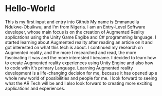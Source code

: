 # Hello-World
This is my first input and entry into Github
My name is Emmanuella Ndukwe-Obuikwu, and I'm from Nigeria.
I am an Entry-Level Software developer, whose main focus is on the creation of Augmented Reality applications using the Unity Game Engibe and C# programming language.
I started learning about Augmented reality after reading an article on it and got interested on what this tech is about. I continued my research on Augmented reality, and the more I researched and read, the more fascinating it was and the more interested I became.
I decided to learn how to create Augmented reality experiences using Unity Engine and also how to code with it's primary Language.
Learning Augmented reality development is a life-changing decision for me, because it has opened up a whole new world of possibilities and people for me.
I look forward to seeing what the AR Tech will be and I also look forward to creating more exciting applications and experiences.
